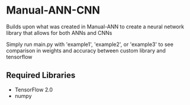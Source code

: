 # Manual-ANN-CNN
Builds upon what was created in Manual-ANN to create a neural network library that allows for both ANNs and CNNs

Simply run main.py with 'example1', 'example2', or 'example3' to see comparison in weights and accuracy between custom library and tensorflow

## Required Libraries
- TensorFlow 2.0
- numpy

